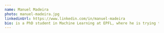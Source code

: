 ```yaml
---
name: Manuel Madeira
photo: manuel-madeira.jpg
linkedinUrl: https://www.linkedin.com/in/manuel-madeira
bio: is a PhD student in Machine Learning at EPFL, where he is trying to leverage Deep Learning to boost fundamental Sciences. His main interests range a broad spectrum, going from Optimization to Generative Models and Graph Deep Learning.
---
```

